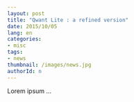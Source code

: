 ```yaml
---
layout: post
title: "Qwant Lite : a refined version"
date: 2015/10/05
lang: en
categories:
- misc
tags:
- news
thumbnail: /images/news.jpg
authorId: n
---
```

Lorem ipsum ...

